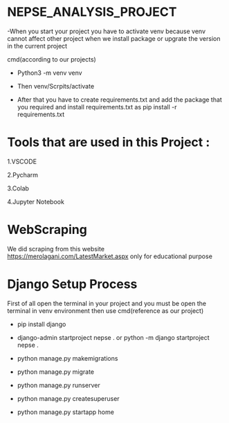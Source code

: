 # NEPSE_ANALYSIS_PROJECT
-When you start your project you have to activate venv because venv cannot affect other project when we install package or upgrate the version in the current project

cmd(according to our projects)

- Python3 -m venv venv

- Then venv/Scrpits/activate

- After that you have to create requirements.txt and add the package that you required and install requirements.txt as pip install -r requirements.txt

# Tools that are used in this Project :
1.VSCODE

2.Pycharm

3.Colab

4.Jupyter Notebook

# WebScraping 
We did scraping from this website https://merolagani.com/LatestMarket.aspx only for educational purpose

# Django Setup Process
First of all open the terminal in your project and you must be open the terminal in venv environment then use cmd(reference as our project)

- pip install django

- django-admin startproject nepse . or python -m django startproject nepse .

- python manage.py makemigrations

- python manage.py migrate

- python manage.py runserver

- python manage.py createsuperuser

- python manage.py startapp home
